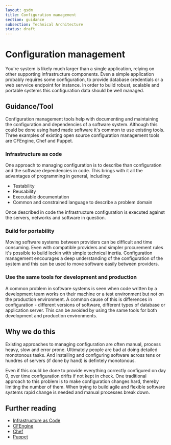 ```yaml
---
layout: gsdm
title: Configuration management
section: guidance
subsection: Technical Architecture
status: draft
---
```

    
# Configuration management
You're system is likely much larger than a single application, relying
on other supporting infrastructure components. Even a simple application
probably requires some configuration, to provide database credentials or
a web servvice endpoint for instance. In order to build robust, scalable
and portable systems this configuration data should be well managed.

## Guidance/Tool

Configuration management tools help with documenting and maintaining the
configuration and dependencies of a software system. Although this could
be done using hand made software it's common to use existing tools.
Three examples of existing open source configuration management tools
are CFEngine, Chef and Puppet.

### Infrastructure as code

One approach to managing configuration is to describe than configuration
and the software dependencies in code. This brings with it all the
advantages of programming in general, including:

* Testability
* Reusability
* Executable documentation
* Common and constrained language to describe a problem domain

Once described in code the infrastructure configuration is executed
against the servers, networks and software in question.

### Build for portability

Moving software systems between providers can be difficult and time
consuming. Even with compatible providers and simpler procurement rules
it's possible to build lockin with simple technical inertia.
Configuration management encourages a deep understanding of the
configuration of the system and this can be used to move software easily
between providers.

### Use the same tools for development and production

A common problem in software systems is seen when code written by a
development team works on their machine or a test environment but not on
the production environment. A common cause of this is differences in
configuration - different versions of software, different types of
database or application server. This can be avoided by using the same
tools for both development and production environments.

## Why we do this

Existing approaches to managing configuration are often manual, process
heavy, slow and error prone. Ultimately people are bad at doing detailed
monotonous tasks. And installing and configuring software across tens or
hundres of servers (if done by hand) is defintely monotonous.

Even if this could be done to provide everything correctly configured on
day 0, over time configuration drifts if not kept in check. One
traditional approach to this problem is to make configuration changes
hard, thereby limiting the number of them. When trying to build agile
and flexible software systems rapid change is needed and manual
processes break down. 

## Further reading

* [Infrastructure as
Code](https://speakerdeck.com/garethr/infrastructure-as-code)
* [CFEngine](http://cfengine.com/)
* [Chef](http://www.opscode.com/chef/)
* [Puppet](http://puppetlabs.com/solutions/configuration-management/)
